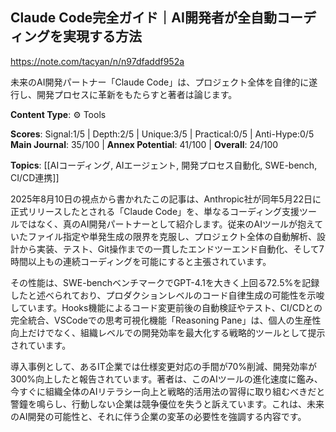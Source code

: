 ## Claude Code完全ガイド｜AI開発者が全自動コーディングを実現する方法

https://note.com/tacyan/n/n97dfaddf952a

未来のAI開発パートナー「Claude Code」は、プロジェクト全体を自律的に遂行し、開発プロセスに革新をもたらすと著者は論じます。

**Content Type**: ⚙️ Tools

**Scores**: Signal:1/5 | Depth:2/5 | Unique:3/5 | Practical:0/5 | Anti-Hype:0/5
**Main Journal**: 35/100 | **Annex Potential**: 41/100 | **Overall**: 24/100

**Topics**: [[AIコーディング, AIエージェント, 開発プロセス自動化, SWE-bench, CI/CD連携]]

2025年8月10日の視点から書かれたこの記事は、Anthropic社が同年5月22日に正式リリースしたとされる「Claude Code」を、単なるコーディング支援ツールではなく、真のAI開発パートナーとして紹介します。従来のAIツールが抱えていたファイル指定や単発生成の限界を克服し、プロジェクト全体の自動解析、設計から実装、テスト、Git操作までの一貫したエンドツーエンド自動化、そして7時間以上もの連続コーディングを可能にすると主張されています。

その性能は、SWE-benchベンチマークでGPT-4.1を大きく上回る72.5%を記録したと述べられており、プロダクションレベルのコード自律生成の可能性を示唆しています。Hooks機能によるコード変更前後の自動検証やテスト、CI/CDとの完全統合、VSCodeでの思考可視化機能「Reasoning Pane」は、個人の生産性向上だけでなく、組織レベルでの開発効率を最大化する戦略的ツールとして提示されています。

導入事例として、あるIT企業では仕様変更対応の手間が70%削減、開発効率が300%向上したと報告されています。著者は、このAIツールの進化速度に鑑み、今すぐに組織全体のAIリテラシー向上と戦略的活用法の習得に取り組むべきだと警鐘を鳴らし、行動しない企業は競争優位を失うと訴えています。これは、未来のAI開発の可能性と、それに伴う企業の変革の必要性を強調する内容です。